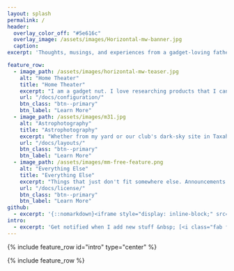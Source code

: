 ```yaml
---
layout: splash
permalink: /
header:
  overlay_color_off: "#5e616c"
  overlay_image: /assets/images/Horizontal-mw-banner.jpg
  caption:
excerpt: 'Thoughts, musings, and experiences from a gadget-loving father of girls<br /> **WARNING**: nothing works yet'

feature_row:
  - image_path: /assets/images/horizontal-mw-teaser.jpg
    alt: "Home Theater"
    title: "Home Theater"
    excerpt: "I am a gadget nut. I love researching products that I can't afford.  Even some that I can."
    url: "/docs/configuration/"
    btn_class: "btn--primary"
    btn_label: "Learn More"
  - image_path: /assets/images/m31.jpg
    alt: "Astrophotography"
    title: "Astrophotography"
    excerpt: "Whether from my yard or our club's dark-sky site in Taxahaw, SC, here's where they go.  I'll get better."
    url: "/docs/layouts/"
    btn_class: "btn--primary"
    btn_label: "Learn More"
  - image_path: /assets/images/mm-free-feature.png
    alt: "Everything Else"
    title: "Everything Else"
    excerpt: "Things that just don't fit somewhere else. Announcements for new docs, woodworking, etc."
    url: "/docs/license/"
    btn_class: "btn--primary"
    btn_label: "Learn More"
github:
  - excerpt: '{::nomarkdown}<iframe style="display: inline-block;" src="https://ghbtns.com/github-btn.html?user=mmistakes&repo=minimal-mistakes&type=star&count=true&size=large" frameborder="0" scrolling="0" width="160px" height="30px"></iframe> <iframe style="display: inline-block;" src="https://ghbtns.com/github-btn.html?user=mmistakes&repo=minimal-mistakes&type=fork&count=true&size=large" frameborder="0" scrolling="0" width="158px" height="30px"></iframe>{:/nomarkdown}'
intro:
  - excerpt: 'Get notified when I add new stuff &nbsp; [<i class="fab fa-twitter"></i> @jamiesmithnc](https://twitter.com/jamiesmithnc){: .btn .btn--twitter} [<i class="fab fa-paypal"></i> Tip Me](https://paypal.me/jamiesmithnc){: .btn .btn--primary}'
---
```

{% include feature_row id="intro" type="center" %}

{% include feature_row %}